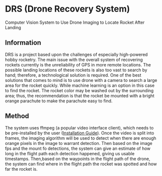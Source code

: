 # DRS (Drone Recovery System)

Computer Vision System to Use Drone Imaging to Locate Rocket After Landing

## Information

DRS is a project based upon the challenges of especially high-powered hobby rocketry. The main issue with the overall system of recovering rockets currently is the unreliability of GPS in more remote locations. The possible landing locations of these rockets is also too vast to search by hand; therefore, a technological solution is required. One of the best solutions that comes to mind is to use drone with a camera to search a large area for the rocket quickly. While machine learning is an option in this case to find the rocket. The rocket color may be washed out by the surrounding area; thus, the recommendation is that the rocket be mounted with a bright orange parachute to make the parachute easy to find.

## Method

The system uses ffmpeg (a popular video interface client), which needs to be pre-installed by the user ([Installation Guide](https://phoenixnap.com/kb/ffmpeg-windows)). Once the video is split into frames, the imaging algorithm will be used to detect when there are enough orange pixels in the image to warrant detection. Then based on the image fps and the mount fo detections, the system can give an estimate of how long in the flight path each detection happened, giving us usable timestamps. Then,based on the waypoints in the flight path of the drone, the system can find where in the flight path the rocket was spotted and how far the rocket is.
